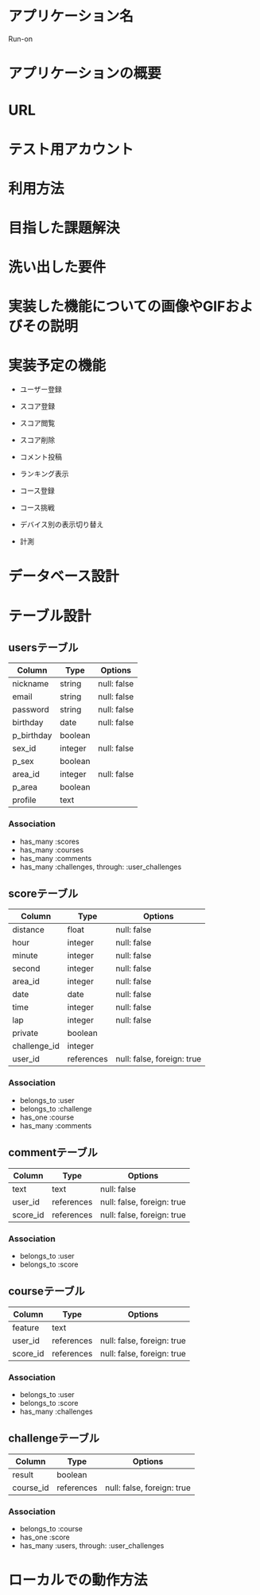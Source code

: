 # アプリケーション名
Run-on


# アプリケーションの概要


# URL


# テスト用アカウント


# 利用方法


# 目指した課題解決


# 洗い出した要件


# 実装した機能についての画像やGIFおよびその説明


# 実装予定の機能
- ユーザー登録
- スコア登録
- スコア閲覧
- スコア削除
- コメント投稿
- ランキング表示
- コース登録
- コース挑戦

- デバイス別の表示切り替え
- 計測


# データベース設計


# テーブル設計

## usersテーブル

| Column     | Type    | Options     |
| ---------- | ------- | ----------- |
| nickname   | string  | null: false |
| email      | string  | null: false |
| password   | string  | null: false |
| birthday   | date    | null: false |
| p_birthday | boolean |             |
| sex_id     | integer | null: false |
| p_sex      | boolean |             |
| area_id    | integer | null: false |
| p_area     | boolean |             |
| profile    | text    |             |

### Association

- has_many :scores
- has_many :courses
- has_many :comments
- has_many :challenges, through: :user_challenges

## scoreテーブル

| Column       | Type       | Options                    |
| ------------ | ---------- | -------------------------- |
| distance     | float      | null: false                |
| hour         | integer    | null: false                |
| minute       | integer    | null: false                |
| second       | integer    | null: false                |
| area_id      | integer    | null: false                |
| date         | date       | null: false                |
| time         | integer    | null: false                |
| lap          | integer    | null: false                |
| private      | boolean    |                            |
| challenge_id | integer    |                            |
| user_id      | references | null: false, foreign: true |

### Association

- belongs_to :user
- belongs_to :challenge
- has_one :course
- has_many :comments

## commentテーブル

| Column   | Type       | Options                    |
| -------- | ---------- | -------------------------- |
| text     | text       | null: false                |
| user_id  | references | null: false, foreign: true |
| score_id | references | null: false, foreign: true |

### Association

- belongs_to :user
- belongs_to :score

## courseテーブル

| Column   | Type       | Options                    |
| -------- | ---------- | -------------------------- |
| feature  | text       |                            |
| user_id  | references | null: false, foreign: true |
| score_id | references | null: false, foreign: true |

### Association

- belongs_to :user
- belongs_to :score
- has_many :challenges

## challengeテーブル

| Column    | Type       | Options                    |
| --------- | ---------- | -------------------------- |
| result    | boolean    |                            |
| course_id | references | null: false, foreign: true |

### Association

- belongs_to :course
- has_one :score
- has_many :users, through: :user_challenges


# ローカルでの動作方法
